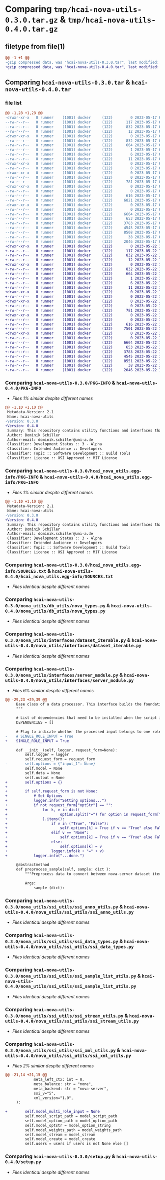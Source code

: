 # Comparing `tmp/hcai-nova-utils-0.3.0.tar.gz` & `tmp/hcai-nova-utils-0.4.0.tar.gz`

## filetype from file(1)

```diff
@@ -1 +1 @@
-gzip compressed data, was "hcai-nova-utils-0.3.0.tar", last modified: Wed May 17 07:37:47 2023, max compression
+gzip compressed data, was "hcai-nova-utils-0.4.0.tar", last modified: Mon May 22 14:54:42 2023, max compression
```

## Comparing `hcai-nova-utils-0.3.0.tar` & `hcai-nova-utils-0.4.0.tar`

### file list

```diff
@@ -1,28 +1,28 @@
-drwxr-xr-x   0 runner    (1001) docker     (122)        0 2023-05-17 07:37:47.086952 hcai-nova-utils-0.3.0/
--rw-r--r--   0 runner    (1001) docker     (122)      117 2023-05-17 07:37:28.000000 hcai-nova-utils-0.3.0/MANIFEST.in
--rw-r--r--   0 runner    (1001) docker     (122)      832 2023-05-17 07:37:47.086952 hcai-nova-utils-0.3.0/PKG-INFO
--rw-r--r--   0 runner    (1001) docker     (122)       12 2023-05-17 07:37:28.000000 hcai-nova-utils-0.3.0/README.md
-drwxr-xr-x   0 runner    (1001) docker     (122)        0 2023-05-17 07:37:47.082952 hcai-nova-utils-0.3.0/hcai_nova_utils.egg-info/
--rw-r--r--   0 runner    (1001) docker     (122)      832 2023-05-17 07:37:46.000000 hcai-nova-utils-0.3.0/hcai_nova_utils.egg-info/PKG-INFO
--rw-r--r--   0 runner    (1001) docker     (122)      664 2023-05-17 07:37:47.000000 hcai-nova-utils-0.3.0/hcai_nova_utils.egg-info/SOURCES.txt
--rw-r--r--   0 runner    (1001) docker     (122)        1 2023-05-17 07:37:46.000000 hcai-nova-utils-0.3.0/hcai_nova_utils.egg-info/dependency_links.txt
--rw-r--r--   0 runner    (1001) docker     (122)        6 2023-05-17 07:37:46.000000 hcai-nova-utils-0.3.0/hcai_nova_utils.egg-info/requires.txt
--rw-r--r--   0 runner    (1001) docker     (122)       11 2023-05-17 07:37:46.000000 hcai-nova-utils-0.3.0/hcai_nova_utils.egg-info/top_level.txt
-drwxr-xr-x   0 runner    (1001) docker     (122)        0 2023-05-17 07:37:47.082952 hcai-nova-utils-0.3.0/nova_utils/
--rw-r--r--   0 runner    (1001) docker     (122)        0 2023-05-17 07:37:28.000000 hcai-nova-utils-0.3.0/nova_utils/__init__.py
-drwxr-xr-x   0 runner    (1001) docker     (122)        0 2023-05-17 07:37:47.082952 hcai-nova-utils-0.3.0/nova_utils/db_utils/
--rw-r--r--   0 runner    (1001) docker     (122)        0 2023-05-17 07:37:28.000000 hcai-nova-utils-0.3.0/nova_utils/db_utils/__init__.py
--rw-r--r--   0 runner    (1001) docker     (122)      781 2023-05-17 07:37:28.000000 hcai-nova-utils-0.3.0/nova_utils/db_utils/nova_types.py
-drwxr-xr-x   0 runner    (1001) docker     (122)        0 2023-05-17 07:37:47.082952 hcai-nova-utils-0.3.0/nova_utils/interfaces/
--rw-r--r--   0 runner    (1001) docker     (122)        0 2023-05-17 07:37:28.000000 hcai-nova-utils-0.3.0/nova_utils/interfaces/__init__.py
--rw-r--r--   0 runner    (1001) docker     (122)      616 2023-05-17 07:37:28.000000 hcai-nova-utils-0.3.0/nova_utils/interfaces/dataset_iterable.py
--rw-r--r--   0 runner    (1001) docker     (122)     6821 2023-05-17 07:37:28.000000 hcai-nova-utils-0.3.0/nova_utils/interfaces/server_module.py
-drwxr-xr-x   0 runner    (1001) docker     (122)        0 2023-05-17 07:37:47.082952 hcai-nova-utils-0.3.0/nova_utils/ssi_utils/
--rw-r--r--   0 runner    (1001) docker     (122)        0 2023-05-17 07:37:28.000000 hcai-nova-utils-0.3.0/nova_utils/ssi_utils/__init__.py
--rw-r--r--   0 runner    (1001) docker     (122)     6664 2023-05-17 07:37:28.000000 hcai-nova-utils-0.3.0/nova_utils/ssi_utils/ssi_anno_utils.py
--rw-r--r--   0 runner    (1001) docker     (122)      653 2023-05-17 07:37:28.000000 hcai-nova-utils-0.3.0/nova_utils/ssi_utils/ssi_data_types.py
--rw-r--r--   0 runner    (1001) docker     (122)     3783 2023-05-17 07:37:28.000000 hcai-nova-utils-0.3.0/nova_utils/ssi_utils/ssi_sample_list_utils.py
--rw-r--r--   0 runner    (1001) docker     (122)     4545 2023-05-17 07:37:28.000000 hcai-nova-utils-0.3.0/nova_utils/ssi_utils/ssi_stream_utils.py
--rw-r--r--   0 runner    (1001) docker     (122)     8508 2023-05-17 07:37:28.000000 hcai-nova-utils-0.3.0/nova_utils/ssi_utils/ssi_xml_utils.py
--rw-r--r--   0 runner    (1001) docker     (122)       38 2023-05-17 07:37:47.086952 hcai-nova-utils-0.3.0/setup.cfg
--rw-r--r--   0 runner    (1001) docker     (122)     2046 2023-05-17 07:37:28.000000 hcai-nova-utils-0.3.0/setup.py
+drwxr-xr-x   0 runner    (1001) docker     (122)        0 2023-05-22 14:54:42.896829 hcai-nova-utils-0.4.0/
+-rw-r--r--   0 runner    (1001) docker     (122)      117 2023-05-22 14:54:26.000000 hcai-nova-utils-0.4.0/MANIFEST.in
+-rw-r--r--   0 runner    (1001) docker     (122)      832 2023-05-22 14:54:42.896829 hcai-nova-utils-0.4.0/PKG-INFO
+-rw-r--r--   0 runner    (1001) docker     (122)       12 2023-05-22 14:54:26.000000 hcai-nova-utils-0.4.0/README.md
+drwxr-xr-x   0 runner    (1001) docker     (122)        0 2023-05-22 14:54:42.892828 hcai-nova-utils-0.4.0/hcai_nova_utils.egg-info/
+-rw-r--r--   0 runner    (1001) docker     (122)      832 2023-05-22 14:54:42.000000 hcai-nova-utils-0.4.0/hcai_nova_utils.egg-info/PKG-INFO
+-rw-r--r--   0 runner    (1001) docker     (122)      664 2023-05-22 14:54:42.000000 hcai-nova-utils-0.4.0/hcai_nova_utils.egg-info/SOURCES.txt
+-rw-r--r--   0 runner    (1001) docker     (122)        1 2023-05-22 14:54:42.000000 hcai-nova-utils-0.4.0/hcai_nova_utils.egg-info/dependency_links.txt
+-rw-r--r--   0 runner    (1001) docker     (122)        6 2023-05-22 14:54:42.000000 hcai-nova-utils-0.4.0/hcai_nova_utils.egg-info/requires.txt
+-rw-r--r--   0 runner    (1001) docker     (122)       11 2023-05-22 14:54:42.000000 hcai-nova-utils-0.4.0/hcai_nova_utils.egg-info/top_level.txt
+drwxr-xr-x   0 runner    (1001) docker     (122)        0 2023-05-22 14:54:42.892828 hcai-nova-utils-0.4.0/nova_utils/
+-rw-r--r--   0 runner    (1001) docker     (122)        0 2023-05-22 14:54:26.000000 hcai-nova-utils-0.4.0/nova_utils/__init__.py
+drwxr-xr-x   0 runner    (1001) docker     (122)        0 2023-05-22 14:54:42.892828 hcai-nova-utils-0.4.0/nova_utils/db_utils/
+-rw-r--r--   0 runner    (1001) docker     (122)        0 2023-05-22 14:54:26.000000 hcai-nova-utils-0.4.0/nova_utils/db_utils/__init__.py
+-rw-r--r--   0 runner    (1001) docker     (122)      781 2023-05-22 14:54:26.000000 hcai-nova-utils-0.4.0/nova_utils/db_utils/nova_types.py
+drwxr-xr-x   0 runner    (1001) docker     (122)        0 2023-05-22 14:54:42.892828 hcai-nova-utils-0.4.0/nova_utils/interfaces/
+-rw-r--r--   0 runner    (1001) docker     (122)        0 2023-05-22 14:54:26.000000 hcai-nova-utils-0.4.0/nova_utils/interfaces/__init__.py
+-rw-r--r--   0 runner    (1001) docker     (122)      616 2023-05-22 14:54:26.000000 hcai-nova-utils-0.4.0/nova_utils/interfaces/dataset_iterable.py
+-rw-r--r--   0 runner    (1001) docker     (122)     7501 2023-05-22 14:54:26.000000 hcai-nova-utils-0.4.0/nova_utils/interfaces/server_module.py
+drwxr-xr-x   0 runner    (1001) docker     (122)        0 2023-05-22 14:54:42.896829 hcai-nova-utils-0.4.0/nova_utils/ssi_utils/
+-rw-r--r--   0 runner    (1001) docker     (122)        0 2023-05-22 14:54:26.000000 hcai-nova-utils-0.4.0/nova_utils/ssi_utils/__init__.py
+-rw-r--r--   0 runner    (1001) docker     (122)     6664 2023-05-22 14:54:26.000000 hcai-nova-utils-0.4.0/nova_utils/ssi_utils/ssi_anno_utils.py
+-rw-r--r--   0 runner    (1001) docker     (122)      653 2023-05-22 14:54:26.000000 hcai-nova-utils-0.4.0/nova_utils/ssi_utils/ssi_data_types.py
+-rw-r--r--   0 runner    (1001) docker     (122)     3783 2023-05-22 14:54:26.000000 hcai-nova-utils-0.4.0/nova_utils/ssi_utils/ssi_sample_list_utils.py
+-rw-r--r--   0 runner    (1001) docker     (122)     4545 2023-05-22 14:54:26.000000 hcai-nova-utils-0.4.0/nova_utils/ssi_utils/ssi_stream_utils.py
+-rw-r--r--   0 runner    (1001) docker     (122)     8551 2023-05-22 14:54:26.000000 hcai-nova-utils-0.4.0/nova_utils/ssi_utils/ssi_xml_utils.py
+-rw-r--r--   0 runner    (1001) docker     (122)       38 2023-05-22 14:54:42.896829 hcai-nova-utils-0.4.0/setup.cfg
+-rw-r--r--   0 runner    (1001) docker     (122)     2046 2023-05-22 14:54:26.000000 hcai-nova-utils-0.4.0/setup.py
```

### Comparing `hcai-nova-utils-0.3.0/PKG-INFO` & `hcai-nova-utils-0.4.0/PKG-INFO`

 * *Files 1% similar despite different names*

```diff
@@ -1,10 +1,10 @@
 Metadata-Version: 2.1
 Name: hcai-nova-utils
-Version: 0.3.0
+Version: 0.4.0
 Summary: This repository contains utility functions and interfaces that can be used to interact with the NOVA annotation tool.
 Author: Dominik Schiller
 Author-email: dominik.schiller@uni-a.de
 Classifier: Development Status :: 3 - Alpha
 Classifier: Intended Audience :: Developers
 Classifier: Topic :: Software Development :: Build Tools
 Classifier: License :: OSI Approved :: MIT License
```

### Comparing `hcai-nova-utils-0.3.0/hcai_nova_utils.egg-info/PKG-INFO` & `hcai-nova-utils-0.4.0/hcai_nova_utils.egg-info/PKG-INFO`

 * *Files 1% similar despite different names*

```diff
@@ -1,10 +1,10 @@
 Metadata-Version: 2.1
 Name: hcai-nova-utils
-Version: 0.3.0
+Version: 0.4.0
 Summary: This repository contains utility functions and interfaces that can be used to interact with the NOVA annotation tool.
 Author: Dominik Schiller
 Author-email: dominik.schiller@uni-a.de
 Classifier: Development Status :: 3 - Alpha
 Classifier: Intended Audience :: Developers
 Classifier: Topic :: Software Development :: Build Tools
 Classifier: License :: OSI Approved :: MIT License
```

### Comparing `hcai-nova-utils-0.3.0/hcai_nova_utils.egg-info/SOURCES.txt` & `hcai-nova-utils-0.4.0/hcai_nova_utils.egg-info/SOURCES.txt`

 * *Files identical despite different names*

### Comparing `hcai-nova-utils-0.3.0/nova_utils/db_utils/nova_types.py` & `hcai-nova-utils-0.4.0/nova_utils/db_utils/nova_types.py`

 * *Files identical despite different names*

### Comparing `hcai-nova-utils-0.3.0/nova_utils/interfaces/dataset_iterable.py` & `hcai-nova-utils-0.4.0/nova_utils/interfaces/dataset_iterable.py`

 * *Files identical despite different names*

### Comparing `hcai-nova-utils-0.3.0/nova_utils/interfaces/server_module.py` & `hcai-nova-utils-0.4.0/nova_utils/interfaces/server_module.py`

 * *Files 6% similar despite different names*

```diff
@@ -29,23 +29,39 @@
     Base class of a data processor. This interface builds the foundation for all data processing classes.
     """
 
     # List of dependencies that need to be installed when the script is loaded
     DEPENDENCIES = []
 
     # Flag to indicate whether the processed input belongs to one role or to multiple roles
-    # SINGLE_ROLE_INPUT = True
+    SINGLE_ROLE_INPUT = True
 
     def __init__(self, logger, request_form=None):
         self.logger = logger
         self.request_form = request_form
-        self.options = {"input_1": None}
         self.model = None
         self.data = None
         self.output = None
+        self.options = {}
+
+        if self.request_form is not None:
+            # Set Options
+            logger.info("Setting options...")
+            if not request_form["optStr"] == "":
+                for k, v in dict(
+                        option.split("=") for option in request_form["optStr"].split(";")
+                ).items():
+                    if v in ("True", "False"):
+                        self.options[k] = True if v == "True" else False
+                    elif v == "None":
+                        self.options[k] = True if v == "True" else False
+                    else:
+                        self.options[k] = v
+                    logger.info(k + "=" + v)
+            logger.info("...done.")
 
     @abstractmethod
     def preprocess_sample(self, sample: dict ):
         """Preprocess data to convert between nova-server dataset iterator item to the raw model input as required in process_sample.
 
         Args:
             sample (dict):
```

### Comparing `hcai-nova-utils-0.3.0/nova_utils/ssi_utils/ssi_anno_utils.py` & `hcai-nova-utils-0.4.0/nova_utils/ssi_utils/ssi_anno_utils.py`

 * *Files identical despite different names*

### Comparing `hcai-nova-utils-0.3.0/nova_utils/ssi_utils/ssi_data_types.py` & `hcai-nova-utils-0.4.0/nova_utils/ssi_utils/ssi_data_types.py`

 * *Files identical despite different names*

### Comparing `hcai-nova-utils-0.3.0/nova_utils/ssi_utils/ssi_sample_list_utils.py` & `hcai-nova-utils-0.4.0/nova_utils/ssi_utils/ssi_sample_list_utils.py`

 * *Files identical despite different names*

### Comparing `hcai-nova-utils-0.3.0/nova_utils/ssi_utils/ssi_stream_utils.py` & `hcai-nova-utils-0.4.0/nova_utils/ssi_utils/ssi_stream_utils.py`

 * *Files identical despite different names*

### Comparing `hcai-nova-utils-0.3.0/nova_utils/ssi_utils/ssi_xml_utils.py` & `hcai-nova-utils-0.4.0/nova_utils/ssi_utils/ssi_xml_utils.py`

 * *Files 2% similar despite different names*

```diff
@@ -21,14 +21,15 @@
             meta_left_ctx: int = 0,
             meta_balance: str = "none",
             meta_backend: str = "nova-server",
             ssi_v="5",
             xml_version="1.0",
     ):
 
+        self.model_multi_role_input = None
         self.model_script_path = model_script_path
         self.model_option_path = model_option_path
         self.model_optstr = model_option_string
         self.model_weights_path = model_weights_path
         self.model_stream = model_stream
         self.model_create = model_create
         self.users = users if users is not None else []
```

### Comparing `hcai-nova-utils-0.3.0/setup.py` & `hcai-nova-utils-0.4.0/setup.py`

 * *Files identical despite different names*

